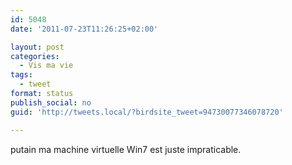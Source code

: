 ```yaml
---
id: 5048
date: '2011-07-23T11:26:25+02:00'

layout: post
categories:
  - Vis ma vie
tags:
  - tweet
format: status
publish_social: no
guid: 'http://tweets.local/?birdsite_tweet=94730077346078720'

---
```


putain ma machine virtuelle Win7 est juste impraticable.